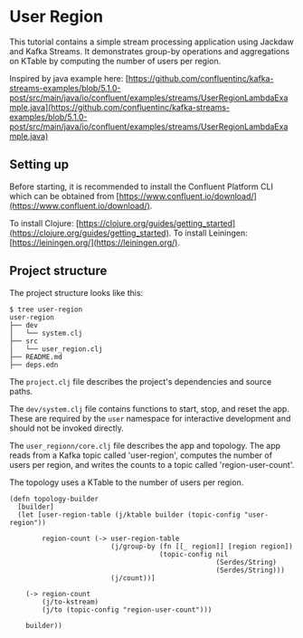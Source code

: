 # User Region

This tutorial contains a simple stream processing application using Jackdaw and Kafka Streams.
It demonstrates group-by operations and aggregations on KTable by computing the number of users 
per region.

Inspired by java example here: [https://github.com/confluentinc/kafka-streams-examples/blob/5.1.0-post/src/main/java/io/confluent/examples/streams/UserRegionLambdaExample.java](https://github.com/confluentinc/kafka-streams-examples/blob/5.1.0-post/src/main/java/io/confluent/examples/streams/UserRegionLambdaExample.java)

## Setting up

Before starting, it is recommended to install the Confluent Platform CLI which can be obtained from [https://www.confluent.io/download/](https://www.confluent.io/download/).

To install Clojure: [https://clojure.org/guides/getting_started](https://clojure.org/guides/getting_started).
To install Leiningen: [https://leiningen.org/](https://leiningen.org/).

## Project structure

The project structure looks like this:
```
$ tree user-region
user-region
├── dev
│   └── system.clj
├── src
│   └── user_region.clj
├── README.md
├── deps.edn
```

The `project.clj` file describes the project's dependencies and source paths.

The `dev/system.clj` file contains functions to start, stop, and reset the app. These are required 
by the `user` namespace for interactive development and should not be invoked directly.

The `user_regionn/core.clj` file describes the app and topology. The app reads from a Kafka 
topic called 'user-region', computes the number of users per region, and writes the counts to a 
topic called  'region-user-count'. 

The topology uses a KTable to the number of users per region.
```
(defn topology-builder
  [builder]
  (let [user-region-table (j/ktable builder (topic-config "user-region"))

        region-count (-> user-region-table
                         (j/group-by (fn [[_ region]] [region region])
                                     (topic-config nil
                                                   (Serdes/String)
                                                   (Serdes/String)))
                         (j/count))]

    (-> region-count
        (j/to-kstream)
        (j/to (topic-config "region-user-count")))

    builder))

```